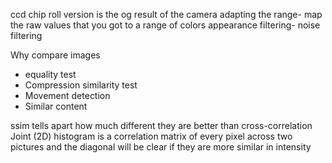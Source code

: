 ccd chip
roll version is the og result of the camera
adapting the range- map the raw values that you got to a range of colors
appearance filtering- noise filtering

Why compare images
- equality test
- Compression similarity test
- Movement detection
- Similar content

ssim tells apart how much different they are better than cross-correlation
Joint (2D) histogram is a correlation matrix of every pixel across two pictures and the diagonal will be clear if they are more similar in intensity
